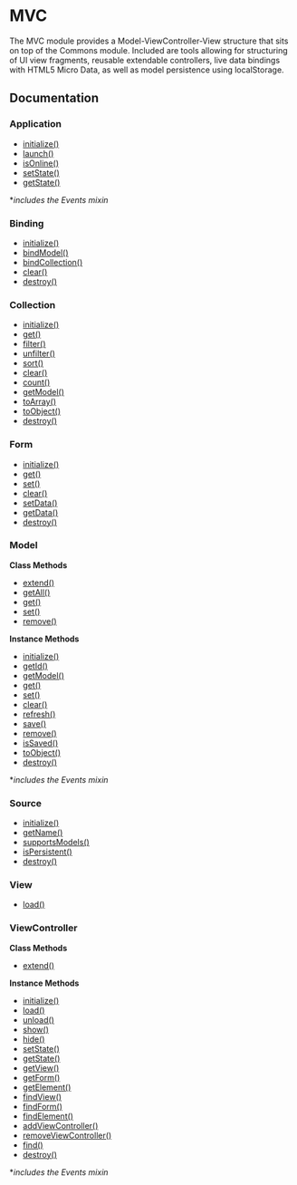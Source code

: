 # MVC

The MVC module provides a Model-ViewController-View structure that sits on top of the Commons module. Included are tools allowing for structuring of UI view fragments, reusable extendable controllers, live data bindings with HTML5 Micro Data, as well as model persistence using localStorage.

## Documentation

### Application

* [initialize()](#app-initialize)
* [launch()](#app-launch)
* [isOnline()](#app-is-online)
* [setState()](#app-set-state)
* [getState()](#app-get-state)

**includes the Events mixin*

### Binding

* [initialize()](#binding-initialize)
* [bindModel()](#binding-bind-model)
* [bindCollection()](#binding-bind-collection)
* [clear()](#binding-clear)
* [destroy()](#binding-destroy)

### Collection

* [initialize()](#collection-initialize)
* [get()](#collection-get)
* [filter()](#collection-filter)
* [unfilter()](#collection-unfilter)
* [sort()](#collection-sort)
* [clear()](#collection-clear)
* [count()](#collection-count)
* [getModel()](#collection-get-model)
* [toArray()](#collection-to-array)
* [toObject()](#collection-to-object)
* [destroy()](#collection-destroy)

### Form

* [initialize()](#form-initialize)
* [get()](#form-get)
* [set()](#form-set)
* [clear()](#form-clear)
* [setData()](#form-set-data)
* [getData()](#form-get-data)
* [destroy()](#form-destroy)

### Model

**Class Methods**

* [extend()](#model-class-extend)
* [getAll()](#model-class-get-all)
* [get()](#model-class-get)
* [set()](#model-class-set)
* [remove()](#model-class-remove)

**Instance Methods**

* [initialize()](#model-initialize)
* [getId()](#model-get-id)
* [getModel()](#model-get-model)
* [get()](#model-get)
* [set()](#model-set)
* [clear()](#model-clear)
* [refresh()](#model-refresh)
* [save()](#model-save)
* [remove()](#model-remove)
* [isSaved()](#model-is-saved)
* [toObject()](#model-to-object)
* [destroy()](#model-destroy)

**includes the Events mixin*

### Source

* [initialize()](#source-initialize)
* [getName()](#source-get-name)
* [supportsModels()](#source-supports-models)
* [isPersistent()](#source-is-persistent)
* [destroy()](#source-destroy)

### View

* [load()](#view-load)

### ViewController

**Class Methods**

* [extend()](#view-controller-class-extend)

**Instance Methods**

* [initialize()](#view-controller-initialize)
* [load()](#view-controller-load)
* [unload()](#view-controller-unload)
* [show()](#view-controller-show)
* [hide()](#view-controller-hide)
* [setState()](#view-controller-set-state)
* [getState()](#view-controller-get-state)
* [getView()](#view-controller-get-view)
* [getForm()](#view-controller-get-form)
* [getElement()](#view-controller-get-element)
* [findView()](#view-controller-find-view)
* [findForm()](#view-controller-find-form)
* [findElement()](#view-controller-find-element)
* [addViewController()](#view-controller-add-view-controller)
* [removeViewController()](#view-controller-remove-view-controller)
* [find()](#view-controller-lookup)
* [destroy()](#view-controller-destroy)

**includes the Events mixin*
